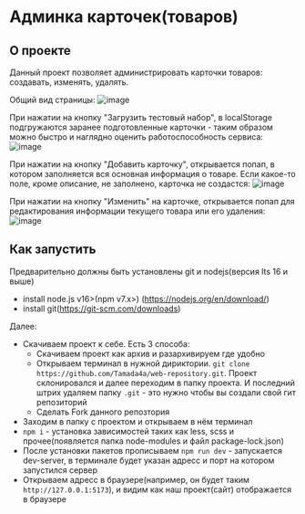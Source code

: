# Админка карточек(товаров)
## О проекте
Данный проект позволяет администрировать карточки товаров: создавать, изменять, удалять.

Общий вид страницы:
![image](https://github.com/Tamada4a/web-repository/assets/99251317/7cdec2ac-d53c-4e80-8f58-9a5cfae1cf23)

При нажатии на кнопку "Загрузить тестовый набор", в localStorage подгружаются заранее подготовленные карточки - таким образом можно быстро и наглядно оценить работоспособность сервиса:
![image](https://github.com/Tamada4a/web-repository/assets/99251317/fe10b1cb-f66d-4af1-9c32-78287310eaba)

При нажатии на кнопку "Добавить карточку", открывается попап, в котором заполняется вся основная информация о товаре. Если какое-то поле, кроме описание, не заполнено, карточка не создастся:
![image](https://github.com/Tamada4a/web-repository/assets/99251317/4ef45bd8-f229-48bf-bd00-b41197e55dee)

При нажатии на кнопку "Изменить" на карточке, открывается попап для редактирования информации текущего товара или его удаления:
![image](https://github.com/Tamada4a/web-repository/assets/99251317/7888ff8b-b9a6-403d-acb5-2fd1401fc694)

## Как запустить
Предварительно должны быть установлены git и nodejs(версия lts 16 и выше)
- install node.js v16>(npm v7.x>) (https://nodejs.org/en/download/)
- install git(https://git-scm.com/downloads)



Далее:
- Скачиваем проект к себе. Есть 3 способа:
  - Скачиваем проект как архив и разархивируем где удобно
  - Открываем терминал в нужной дириктории. `git clone https://github.com/Tamada4a/web-repository.git`. Проект склонировался и далее переходим в папку проекта. И последний штрих удаляем папку `.git` - это нужно чтобы вы создали свой гит репозиторий
  - Сделать Fork данного репозтория
- Заходим в папку с проектом и открываем в нём терминал
- `npm i` - установка зависимостей таких как less, scss и прочее(появляется папка node-modules и файл package-lock.json)
- После установки пакетов прописываем `npm run dev` - запускается dev-server, в терминале будет указан адресс и порт на котором запустился сервер
- Открываем адресс в браузере(например, он будет таким `http://127.0.0.1:5173`), и видим как наш проект(сайт) отображается в браузере

